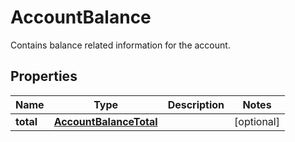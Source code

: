 

# AccountBalance

Contains balance related information for the account.

## Properties

| Name | Type | Description | Notes |
|------------ | ------------- | ------------- | -------------|
|**total** | [**AccountBalanceTotal**](AccountBalanceTotal.md) |  |  [optional] |



